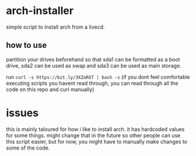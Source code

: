 # arch-installer
simple script to install arch from a livecd.

## how to use
partition your drives beforehand so that sda1 can be formatted as a boot drive, sda2 can be used as swap and sda3 can be used as main storage.

run `curl -s https://bit.ly/3XZoRGT | bash -s`
(if you dont feel comfortable executing scripts you havent read through, you can read through all the code on this repo and curl manually)

# issues
this is mainly taloured for how i like to install arch. it has hardcoded values for some things. might change that in the future so other people can use this script easier, but for now, you might have to manually make changes to some of the code.
